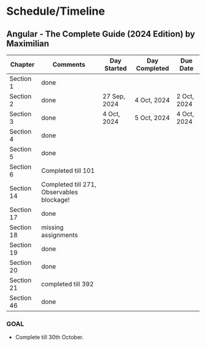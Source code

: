 # Schedule/Timeline

## Angular - The Complete Guide (2024 Edition) by Maximilian


| Chapter  | Comments | Day Started | Day Completed | Due Date
| ------------- | ------------- | ------------- | ------------- | ------------- |
| Section 1  | done  |
| Section 2  | done | 27 Sep, 2024 | 4 Oct, 2024 | 2 Oct, 2024
| Section 3  |  done  | 4 Oct, 2024 | 5 Oct, 2024 | 4 Oct, 2024
| Section 4  |   done |
| Section 5 | done |
| Section 6 | Completed till 101 |
| Section 14 | Completed till 271, Observables blockage! |
| Section 17 | done |
| Section 18 | missing assignments |
| Section 19 | done |
| Section 20 | done |
| Section 21 | completed till 392 |
| Section 46 | done |

### GOAL
- Complete till 30th October.